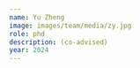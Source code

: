 ```yaml
---
name: Yu Zheng
image: images/team/media/zy.jpg
role: phd
description: (co-advised)
year: 2024
---
```

